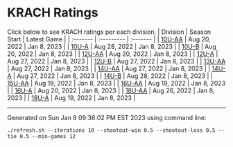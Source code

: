 # KRACH Ratings
Click below to see KRACH ratings per each division.
| Division | Season Start | Latest Game |
| :------- | :--------- | :------- |
| [10U-AA](scores_10U-AA.md) | Aug 20, 2022 | Jan 8, 2023 |
| [10U-A](scores_10U-A.md) | Aug 28, 2022 | Jan 8, 2023 |
| [10U-B](scores_10U-B.md) | Aug 20, 2022 | Jan 8, 2023 |
| [12U-AA](scores_12U-AA.md) | Aug 20, 2022 | Jan 8, 2023 |
| [12U-A](scores_12U-A.md) | Aug 27, 2022 | Jan 8, 2023 |
| [12U-B](scores_12U-B.md) | Aug 27, 2022 | Jan 8, 2023 |
| [13U-AA](scores_13U-AA.md) | Aug 27, 2022 | Jan 8, 2023 |
| [14U-AA](scores_14U-AA.md) | Aug 27, 2022 | Jan 8, 2023 |
| [14U-A](scores_14U-A.md) | Aug 27, 2022 | Jan 8, 2023 |
| [14U-B](scores_14U-B.md) | Aug 28, 2022 | Jan 8, 2023 |
| [15U-AA](scores_15U-AA.md) | Aug 19, 2022 | Jan 8, 2023 |
| [16U-AA](scores_16U-AA.md) | Aug 19, 2022 | Jan 8, 2023 |
| [16U-A](scores_16U-A.md) | Aug 20, 2022 | Jan 8, 2023 |
| [18U-AA](scores_18U-AA.md) | Aug 26, 2022 | Jan 8, 2023 |
| [18U-A](scores_18U-A.md) | Aug 19, 2022 | Jan 8, 2023 |

***
Generated on Sun Jan  8 09:36:02 PM EST 2023 using command line:
```
./refresh.sh --iterations 10 --shootout-win 0.5 --shootout-loss 0.5 --tie 0.5 --min-games 12
```

